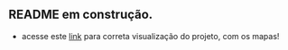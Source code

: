 ## **README** em construção.

  - acesse este [link](https://https://nbviewer.org/github/Fagner608/adidas_sales_analytics/blob/ml/analise_adidas.ipynb) para correta visualização do projeto, com os mapas!